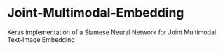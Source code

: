 # Joint-Multimodal-Embedding
Keras implementation of a Siamese Neural Network for Joint Multimodal Text-Image Embedding
